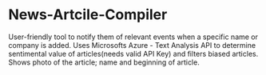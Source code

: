 # News-Artcile-Compiler
User-friendly tool to notify them of relevant events when a specific name or company is added. Uses Microsofts Azure - Text Analysis API to determine sentimental value of articles(needs valid API Key) and filters biased articles. Shows photo of the article; name and beginning of article.
